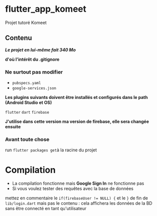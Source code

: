 # flutter_app_komeet

Projet tutoré Komeet

## Contenu

***Le projet en lui-même fait 340 Mo***

**d'où l'intérêt du .gitignore**

### Ne surtout pas modifier 

* `pubspecs.yaml`
* `google-services.json`

**Les plugins suivants doivent être installés et configurés dans le path (Android Studio et OS)**

`flutter`
`dart`
`firebase`

**J'utilise dans cette version ma version de firebase, elle sera changée ensuite**

### Avant toute chose

run `flutter packages get`à la racine du projet

# Compilation

* La compilation fonctionne mais **Google Sign In** ne fonctionne pas
* Si vous voulez tester des requêtes avec la base de données 

mettez en commentaire le `if(firebaseUser != NULL) {` et le `}` de fin de `lib/login.dart`  mais pas le contenu : cela affichera les données de la BD sans être connecté en tant qu'utilisateur

